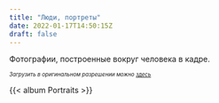 ```yaml
---
title: "Люди, портреты"
date: 2022-01-17T14:50:15Z
draft: false
---
```


Фотографии, построенные вокруг человека в кадре. <!--more-->

*<sub><sup>Загрузить в оригинальном разрешении можно [здесь](https://bit.ly/portraits-photos)</sup></sub>*

{{< album Portraits >}}